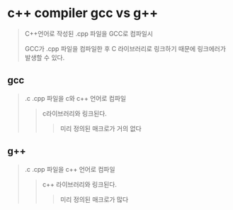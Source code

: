 # c++ compiler gcc vs g++

> C++언어로 작성된 .cpp 파일을 GCC로 컴파일시
>
> GCC가 .cpp 파일을 컴파일한 후 C 라이브러리로 링크하기 때문에 링크에러가 발생할 수 있다.

## gcc

> .c .cpp 파일을 c와 c++ 언어로 컴파일
>
> > c라이브러리와 링크된다.
> >
> > > 미리 정의된 매크로가 거의 없다

## g++

> .c .cpp 파일을 c++ 언어로 컴파일
>
> > c++ 라이브러리와 링크된다.
> >
> > > 미리 정의된 매크로가 많다
